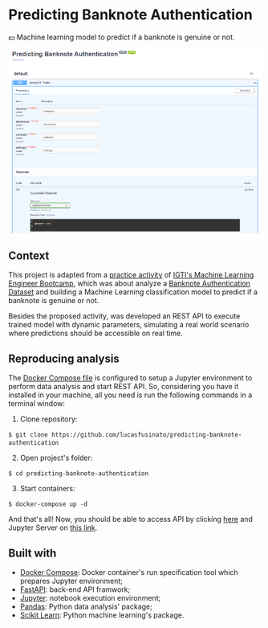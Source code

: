 # Predicting Banknote Authentication

💵 Machine learning model to predict if a banknote is genuine or not.

![API Home](./docs/api_home.png)

## Context

This project is adapted from a [practice activity](./docs/problem_statement.pdf) of [IGTI's Machine Learning Engineer Bootcamp](https://www.igti.com.br/bootcamp/engenheiro-de-machine-learning), which was about analyze a [Banknote Authentication Dataset](https://archive.ics.uci.edu/ml/datasets/banknote+authentication) and building a Machine Learning classification model to predict if a banknote is genuine or not.

Besides the proposed activity, was developed an REST API to execute trained model with dynamic parameters, simulating a real world scenario where predictions should be accessible on real time.

## Reproducing analysis

The [Docker Compose file](./docker-compose.yml) is configured to setup a Jupyter environment to perform data analysis and start REST API. So, considering you have it installed in your machine, all you need is run the following commands in a terminal window:

1. Clone repository:

```
$ git clone https://github.com/lucasfusinato/predicting-banknote-authentication
```

2. Open project's folder:

```
$ cd predicting-banknote-authentication
```

3. Start containers:

```
$ docker-compose up -d
```

And that's all! Now, you should be able to access API by clicking [here](http://localhost:8000/docs) and Jupyter Server on [this link](http://localhost:8888?token=9ecbffa3-5eaa-45d8-9bab-cc7d963e15e3).

## Built with

- [Docker Compose](https://docs.docker.com/compose/): Docker container's run specification tool which prepares Jupyter environment;
- [FastAPI](https://fastapi.tiangolo.com/): back-end API framwork;
- [Jupyter](https://jupyter.org/): notebook execution environment;
- [Pandas](https://pandas.pydata.org/): Python data analysis' package;
- [Scikit Learn](https://scikit-learn.org/stable/): Python machine learning's package.